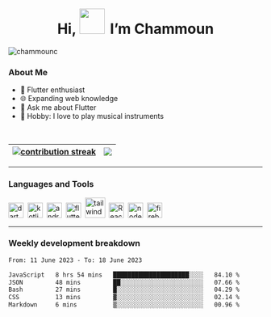 <h1 align="center">Hi,
 <img src="https://media.tenor.com/SNL9_xhZl9oAAAAi/waving-hand-joypixels.gif" width="50"/>
  &thinsp;I’m Chammoun
</h1>

<p align="left"> <img src="https://komarev.com/ghpvc/?username=chammounc&label=Profile%20views&color=0e75b6&style=flat" alt="chammounc" /> </p>

<h3>About Me</h3>

- 🌱 Flutter enthusiast
- 🌐 Expanding web knowledge
- 💬 Ask me about Flutter
- 🎸 Hobby: I love to play musical instruments

<br />

| <a href="https://github.com/anuraghazra/github-readme-stats" ><img align="center" src="https://github-readme-streak-stats.herokuapp.com/?user=ChammounC&theme=prussian&hide_border=true" alt="contribution streak"/></a> | <a href="https://github.com/anuraghazra/github-readme-stats"><img align="center" src="https://github-readme-stats-git-masterrstaa-rickstaa.vercel.app/api/top-langs?username=chammounc&langs_count=8&show_icons=true&locale=en&layout=compact&theme=prussian&hide_border=true"/></a> |
| ------------- | ------------- |

-------

<h3>Languages and Tools</h3>

<p align="left">
<img title="Dart" src="https://www.vectorlogo.zone/logos/dartlang/dartlang-icon.svg" alt="dart" width="30" height="30"/>&nbsp;
<img title="Kotlin" src="https://www.vectorlogo.zone/logos/kotlinlang/kotlinlang-icon.svg" alt="kotlin" width="30" height="30"/>&nbsp;
<img title="Android" src="https://www.vectorlogo.zone/logos/android/android-icon.svg" alt="android" width="30" height="30"/>&nbsp;
<img title="Flutter" src="https://www.vectorlogo.zone/logos/flutterio/flutterio-icon.svg" alt="flutter" width="30" height="30"/>&nbsp;
<img title="Tailwind CSS" src="https://www.vectorlogo.zone/logos/tailwindcss/tailwindcss-icon.svg" alt="tailwind" width="40" height="40"/>&nbsp;
<img title="React" src="https://upload.wikimedia.org/wikipedia/commons/a/a7/React-icon.svg" alt="React" width="30" height="30"/>&nbsp;
<img title="NodeJS" src="https://www.vectorlogo.zone/logos/nodejs/nodejs-icon.svg" alt="nodejs" width="30" height="30"/>&nbsp;
<img title="Firebase" src="https://www.vectorlogo.zone/logos/firebase/firebase-icon.svg" alt="firebase" width="30" height="30"/>

<br />

-------

<h3>Weekly development breakdown</h3>

<!--START_SECTION:waka-->

```txt
From: 11 June 2023 - To: 18 June 2023

JavaScript   8 hrs 54 mins   █████████████████████░░░░   84.10 %
JSON         48 mins         ██░░░░░░░░░░░░░░░░░░░░░░░   07.66 %
Bash         27 mins         █░░░░░░░░░░░░░░░░░░░░░░░░   04.29 %
CSS          13 mins         ▓░░░░░░░░░░░░░░░░░░░░░░░░   02.14 %
Markdown     6 mins          ▒░░░░░░░░░░░░░░░░░░░░░░░░   00.96 %
```

<!--END_SECTION:waka-->
